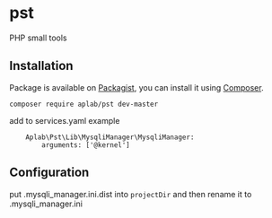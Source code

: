 # pst
PHP small tools

## Installation

Package is available on [Packagist](https://packagist.org/packages/aplab/pst),
you can install it using [Composer](http://getcomposer.org).

```shell
composer require aplab/pst dev-master
```

add to services.yaml example

```shell
    Aplab\Pst\Lib\MysqliManager\MysqliManager:
        arguments: ['@kernel']
```

## Configuration

put .mysqli_manager.ini.dist into ```projectDir``` and then rename it to .mysqli_manager.ini 


